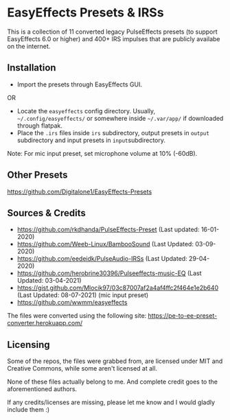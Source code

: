 # EasyEffects Presets & IRSs

This is a collection of 11 converted legacy PulseEffects presets (to support EasyEffects 6.0 or higher) and 400+ IRS impulses that are publicly availabe on the internet.

## Installation
- Import the presets through EasyEffects GUI.

OR

- Locate the `easyeffects` config directory. Usually, `~/.config/easyeffects/` or somewhere inside `~/.var/app/` if downloaded through flatpak.
- Place the `.irs` files inside `irs` subdirectory, output presets in `output` subdirectory and input presets in `input`subdirectory.

Note: For mic input preset, set microphone volume at 10% (-60dB).

## Other Presets
https://github.com/Digitalone1/EasyEffects-Presets

## Sources & Credits
- https://github.com/rkdhanda/PulseEffects-Preset (Last updated: 16-01-2020)
- https://github.com/Weeb-Linux/BambooSound (Last Updated: 03-09-2020)
- https://github.com/eedeidk/PulseAudio-IRSs (Last Updated: 29-04-2020)
- https://github.com/herobrine30396/Pulseeffects-music-EQ (Last Updated: 03-04-2021)
- https://gist.github.com/Mlocik97/03c87007af2a4af4ffc2f464e1e2b640 (Last Updated: 08-07-2021) (mic input preset)
- https://github.com/wwmm/easyeffects

The files were converted using the following site:
https://pe-to-ee-preset-converter.herokuapp.com/

## Licensing
Some of the repos, the files were grabbed from, are licensed under MIT and Creative Commons, while some aren't licensed at all.

None of these files actually belong to me. And complete credit goes to the aforementioned authors.

If any credits/licenses are missing, please let me know and I would gladly include them :)
